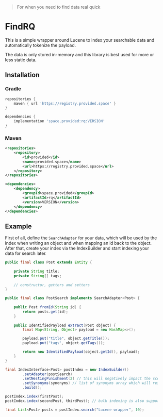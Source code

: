 > For when you need to find data real quick
# FindRQ

This is a simple wrapper around Lucene to index your searchable data and automatically tokenize the payload.

The data is only stored in-memory and this library is best used for more or less static data.

## Installation

### Gradle
```groovy
repositories {
    maven { url 'https://registry.provided.space' }
}

dependencies {
    implementation 'space.provided:rq:VERSION'
}
```

### Maven
```xml
<repositories>
    <repository>
        <id>provided</id>
        <name>provided.space</name>
        <url>https://registry.provided.space</url>
    </repository>
</repositories>

<dependencies>
    <dependency>
        <groupId>space.provided</groupId>
        <artifactId>rq</artifactId>
        <version>VERSION</version>
    </dependency>
</dependencies>
```

## Example

First of all, define the `SearchAdapter` for your data, which will be used by the index when writing an object and when mapping an id back to the object.
After that, create your index via the IndexBuilder and start indexing your data for search later.

```java
public final class Post extends Entity {
    
    private String title;
    private String[] tags;
    
    // constructor, getters and setters
}

public final class PostSearch implements SearchAdapter<Post> {
    
    public Post fromId(String id) {
        return posts.get(id);
    }
    
    public IdentifiedPayload extract(Post object) {
        final Map<String, Object> payload = new HashMap<>();

        payload.put("title", object.getTitle());
        payload.put("tags", object.getTags());

        return new IdentifiedPayload(object.getId(), payload);
    }
}
```

```java
final IndexInterface<Post> postIndex = new IndexBuilder()
        .setAdapter(postSearch)
        .setNestingPunishment(2) // this will negatively impact the score depending on how deep nested the match was
        .setSynonyms(synonyms) // list of synonyms array which will resolve in many-to-many
        .build();

postIndex.index(firstPost);
postIndex.index(secondPost, thirdPost); // bulk indexing is also supported

final List<Post> posts = postIndex.search("Lucene wrapper", 10);
```